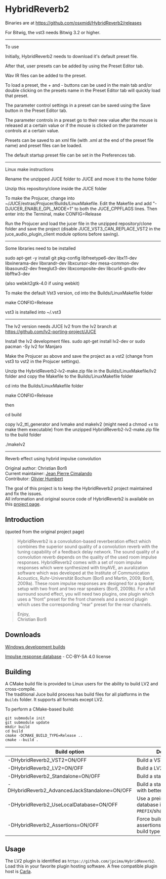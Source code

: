 # HybridReverb2

Binaries are at https://github.com/osxmidi/HybridReverb2/releases

For Bitwig, the vst3 needs Bitwig 3.2 or higher.

-------

To use

Initially, HybridReverb2 needs to download it's default preset file.

After that, user presets can be added by using the Preset Editor tab.

Wav IR files can be added to the preset.

To load a preset, the + and - buttons can be used in the main tab and/or double clicking on the presets name in the Preset Editor tab will quickly load that preset.

The parameter control settings in a preset can be saved using the Save button in the Preset Editor tab.

The parameter controls in a preset go to their new value after the mouse is released at a certain value or if the mouse is clicked on the parameter controls at a certain value.

Presets can be saved to an xml file (with .xml at the end of the preset file name) and preset files can be loaded.

The default startup preset file can be set in the Preferences tab.

-------

Linux make instructions

Rename the unzipped JUCE folder to JUCE and move it to the home folder

Unzip this repository/clone inside the JUCE folder

To make the Projucer, change into ~/JUCE/extras/Projucer/Builds/LinuxMakefile.
Edit the Makefile and add "-DJUCER_ENABLE_GPL_MODE=1" to both the JUCE_CPPFLAGS lines.
Then enter into the Terminal, 
make CONFIG=Release

Run the Projucer and load the jucer file in the unzipped repository/clone folder and save the project (disable JUCE_VST3_CAN_REPLACE_VST2 in the juce_audio_plugin_client module options before saving).

---------
 
Some libraries need to be installed

sudo apt-get -y install git pkg-config libfreetype6-dev libx11-dev libxinerama-dev libxrandr-dev libxcursor-dev mesa-common-dev libasound2-dev freeglut3-dev libxcomposite-dev libcurl4-gnutls-dev libfftw3-dev

(also webkit2gtk-4.0 if using webkit)

To make the default Vst3 version, cd into the Builds/LinuxMakefile folder

make CONFIG=Release

vst3 is installed into ~/.vst3

------------

The lv2 version needs JUCE lv2 from the lv2 branch at https://github.com/lv2-porting-project/JUCE

Install the lv2 development files.
sudo apt-get install lv2-dev or sudo pacman -Sy lv2 for Manjaro

Make the Projucer as above and save the project as a vst2 (change from vst3 to vst2 in the Projucer settings).

Unzip the HybridReverb2-lv2-make.zip file in the Builds/LinuxMakefile/lv2 folder and copy the Makefile to the Builds/LinuxMakefile folder

cd into the Builds/LinuxMakefile folder

make CONFIG=Release

then

cd build

copy lv2_ttl_generator and lvmake and makelv2 (might need a chmod +x to make them executable) from the unzipped HybridReverb2-lv2-make.zip file to the build folder

./makelv2

--------

Reverb effect using hybrid impulse convolution

Original author: Christian Borß  
Current maintainer: [Jean Pierre Cimalando](https://github.com/jpcima)  
Contributor: [Olivier Humbert](https://github.com/trebmuh)

The goal of this project is to keep the HybridReverb2 project maintained and fix the issues.  
All information and original source code of HybridReverb2 is available on this [project page](http://www2.ika.ruhr-uni-bochum.de/HybridReverb2/).

## Introduction

(quoted from the original project page)

> HybridReverb2 is a convolution-based reverberation effect which combines the superior sound quality of a convolution reverb with the tuning capability of a feedback delay network. The sound quality of a convolution reverb depends on the quality of the used room impulse responses. HybridReverb2 comes with a set of room impulse responses which were synthesized with tinyAVE, an auralization software which was developed at the Institute of Communication Acoustics, Ruhr-Universität Bochum (Borß and Martin, 2009; Borß, 2009a). These room impulse responses are designed for a speaker setup with two front and two rear speakers (Borß, 2009b). For a full surround sound effect, you will need two plugins, one plugin which uses a "front" preset for the front channels and a second plugin which uses the corresponding "rear" preset for the rear channels.

> Enjoy,  
Christian Borß

## Downloads

[Windows development builds](http://jpcima.sdf1.org/software/development/HybridReverb2/)

[Impulse response database](https://github.com/jpcima/HybridReverb2-impulse-response-database/archive/v1.0.0.zip) - CC-BY-SA 4.0 license

## Building

A CMake build file is provided to Linux users for the ability to build LV2 and cross-compile.  
The traditional Juce build process has build files for all platforms in the `Builds` folder. It supports all formats except LV2.

To perform a CMake-based build:

```
git submodule init
git submodule update
mkdir build
cd build
cmake -DCMAKE_BUILD_TYPE=Release ..
cmake --build .
```

| Build option                                  | Description                                                     |
| --------------------------------------------- | --------------------------------------------------------------- |
| -DHybridReverb2_VST2=ON/OFF                   | Build a VST2 plugin                                             |
| -DHybridReverb2_LV2=ON/OFF                    | Build a LV2 plugin                                              |
| -DHybridReverb2_Standalone=ON/OFF             | Build a standalone program                                      |
| -DHybridReverb2_AdvancedJackStandalone=ON/OFF | Build a standalone for Jack with better features                |
| -DHybridReverb2_UseLocalDatabase=ON/OFF       | Use a preinstalled RIR database in `PREFIX`/share/HybridReverb2 |
| -DHybridReverb2_Assertions=ON/OFF             | Force building with assertions regardless of build type         |

## Usage

The LV2 plugin is identified as `https://github.com/jpcima/HybridReverb2`.  
Load this in your favorite plugin hosting software. A free compatible plugin host is [Carla](https://github.com/falkTX/Carla).
